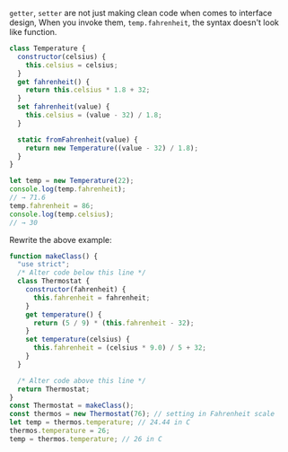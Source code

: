 `getter`, `setter` are not just making clean code when comes to interface  
design, When you invoke them, `temp.fahrenheit`, the syntax doesn't look like function.

```javascript
class Temperature {
  constructor(celsius) {
    this.celsius = celsius;
  }
  get fahrenheit() {
    return this.celsius * 1.8 + 32;
  }
  set fahrenheit(value) {
    this.celsius = (value - 32) / 1.8;
  }

  static fromFahrenheit(value) {
    return new Temperature((value - 32) / 1.8);
  }
}

let temp = new Temperature(22);
console.log(temp.fahrenheit);
// → 71.6
temp.fahrenheit = 86;
console.log(temp.celsius);
// → 30
```

Rewrite the above example:

```javascript
function makeClass() {
  "use strict";
  /* Alter code below this line */
  class Thermostat {
    constructor(fahrenheit) {
      this.fahrenheit = fahrenheit;
    }
    get temperature() {
      return (5 / 9) * (this.fahrenheit - 32);
    }
    set temperature(celsius) {
      this.fahrenheit = (celsius * 9.0) / 5 + 32;
    }
  }

  /* Alter code above this line */
  return Thermostat;
}
const Thermostat = makeClass();
const thermos = new Thermostat(76); // setting in Fahrenheit scale
let temp = thermos.temperature; // 24.44 in C
thermos.temperature = 26;
temp = thermos.temperature; // 26 in C
```
